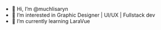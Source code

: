 - 👋 Hi, I’m @muchlisaryn
- 👀 I’m interested in Graphic Designer | UI/UX | Fullstack dev
- 🌱 I’m currently learning LaraVue

<!---
muchlisaryn/muchlisaryn is a ✨ special ✨ repository because its `README.md` (this file) appears on your GitHub profile.
You can click the Preview link to take a look at your changes.
--->
